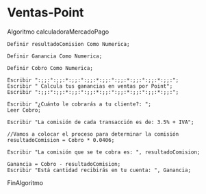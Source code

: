 # Ventas-Point
Algoritmo calculadoraMercadoPago

	Definir resultadoComision Como Numerica;
	
	Definir Ganancia Como Numerica;
	
	Definir Cobro Como Numerica;
	
	Escribir ":;;:°:;;:*:;;:°:;;:*:;;:°:;;:*:;;:°:;;:*:;;:";
	Escribir " Calcula tus ganancias en ventas por Point";
	Escribir ":;;:°:;;:*:;;:°:;;:*:;;:°:;;:*:;;:°:;;:*:;;:";
	
	Escribir "¿Cuánto le cobrarás a tu cliente?: ";
	Leer Cobro;
	
	Escribir "La comisión de cada transacción es de: 3.5% + IVA";
	
	//Vamos a colocar el proceso para determinar la comisión
	resultadoComision = Cobro * 0.0406;
	
	Escribir "La comisión que se te cobra es: ", resultadoComision;
	
	Ganancia = Cobro - resultadoComision;
	Escribir "Está cantidad recibirás en tu cuenta: ", Ganancia;
	
	
FinAlgoritmo
